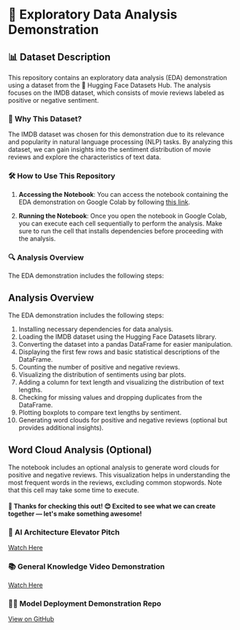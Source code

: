 # 🚀 Exploratory Data Analysis Demonstration

## 📊 Dataset Description
This repository contains an exploratory data analysis (EDA) demonstration using a dataset from the 🤗 Hugging Face Datasets Hub. The analysis focuses on the IMDB dataset, which consists of movie reviews labeled as positive or negative sentiment.

### 📌 Why This Dataset?
The IMDB dataset was chosen for this demonstration due to its relevance and popularity in natural language processing (NLP) tasks. By analyzing this dataset, we can gain insights into the sentiment distribution of movie reviews and explore the characteristics of text data.

### 🛠️ How to Use This Repository
1. **Accessing the Notebook**: You can access the notebook containing the EDA demonstration on Google Colab by following [this link](https://colab.research.google.com/drive/1iJLfyWj3fJ1Y8FYRmTbxL9Dpy3E42DnN?usp=sharing).

2. **Running the Notebook**: Once you open the notebook in Google Colab, you can execute each cell sequentially to perform the analysis. Make sure to run the cell that installs dependencies before proceeding with the analysis.

### 🔍 Analysis Overview
The EDA demonstration includes the following steps:

## Analysis Overview
The EDA demonstration includes the following steps:
1. Installing necessary dependencies for data analysis.
2. Loading the IMDB dataset using the Hugging Face Datasets library.
3. Converting the dataset into a pandas DataFrame for easier manipulation.
4. Displaying the first few rows and basic statistical descriptions of the DataFrame.
5. Counting the number of positive and negative reviews.
6. Visualizing the distribution of sentiments using bar plots.
7. Adding a column for text length and visualizing the distribution of text lengths.
8. Checking for missing values and dropping duplicates from the DataFrame.
9. Plotting boxplots to compare text lengths by sentiment.
10. Generating word clouds for positive and negative reviews (optional but provides additional insights).

## Word Cloud Analysis (Optional)
The notebook includes an optional analysis to generate word clouds for positive and negative reviews. This visualization helps in understanding the most frequent words in the reviews, excluding common stopwords. Note that this cell may take some time to execute.


#### 🚀 Thanks for checking this out! 😊 Excited to see what we can create together — let's make something awesome!


### 🎥 AI Architecture Elevator Pitch
[Watch Here](https://www.youtube.com/watch?v=ZW-hsYpi36A)

### 📚 General Knowledge Video Demonstration
[Watch Here](https://www.youtube.com/watch?v=N98e7LbzxkI)

### 🧑‍💻 Model Deployment Demonstration Repo
[View on GitHub](https://github.com/onchainlabs1/lemay)

